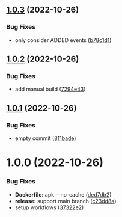 ## [1.0.3](https://github.com/SocialGouv/nsplease/compare/v1.0.2...v1.0.3) (2022-10-26)


### Bug Fixes

* only consider ADDED events ([b78c1d1](https://github.com/SocialGouv/nsplease/commit/b78c1d18d87d9e5503c4106e27ebf0b986d44acb))

## [1.0.2](https://github.com/SocialGouv/nsplease/compare/v1.0.1...v1.0.2) (2022-10-26)


### Bug Fixes

* add manual build ([7294e43](https://github.com/SocialGouv/nsplease/commit/7294e43b2def2a7f0d9752baa21ed721c7856e67))

## [1.0.1](https://github.com/SocialGouv/nsplease/compare/v1.0.0...v1.0.1) (2022-10-26)


### Bug Fixes

* empty commit ([811bade](https://github.com/SocialGouv/nsplease/commit/811badee8e61769af20a45903eecaa9497ae4056))

# 1.0.0 (2022-10-26)


### Bug Fixes

* **Dockerfile:** apk --no-cache ([ded7db2](https://github.com/SocialGouv/nsplease/commit/ded7db2773ee8b721de914e2e60c755a66979817))
* **release:** support main branch ([c23dd8a](https://github.com/SocialGouv/nsplease/commit/c23dd8aa87da8e42527c466f47a8c2fb93a7e5ca))
* setup workflows ([37322e2](https://github.com/SocialGouv/nsplease/commit/37322e2d5c72ae8768fa0961fa1aad12e72a4ddc))
